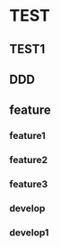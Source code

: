 # TEST

## TEST1

## DDD

## feature

### feature1

### feature2

### feature3

### develop

### develop1